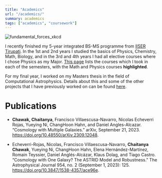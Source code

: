 ```yaml
---
title: "Academics"
url: "/academics/"
summary: academics
tags: ["academics", "coursework"]
---
```


![fundamental_forces_xkcd](/fundamental_forces_new.png)

I recently finished my 5-year integrated BS-MS programme from [IISER Tirupati](http://www.iisertirupati.ac.in/). In the 1st and 2nd years I studied the basics of Physics, Chemistry, Math, Biology, and in the 3rd and 4th years I had all elective courses where I chose Physics as my Major. [This page](/posts/courses/) lists the courses which I took in each of the semesters, with the Math and Physics courses **highlighted**.

For my final year, I worked on my Masters thesis in the field of Computational Astrophysics. Details about this and some of the other projects that I have previously worked on can be found [here](/projects/).

# Publications

- **Chawak, Chaitanya**, Francisco Villaescusa-Navarro, Nicolas Echeverri Rojas, Yueying Ni, ChangHoon Hahn, and Daniel Angles-Alcazar. “Cosmology with Multiple Galaxies.” arXiv, September 21, 2023. https://doi.org/10.48550/arXiv.2309.12048.

- Echeverri-Rojas, Nicolas, Francisco Villaescusa-Navarro, **Chaitanya Chawak**, Yueying Ni, ChangHoon Hahn, Elena Hernández-Martínez, Romain Teyssier, Daniel Anglés-Alcázar, Klaus Dolag, and Tiago Castro. “Cosmology with One Galaxy? The ASTRID Model and Robustness.” The Astrophysical Journal 954, no. 2 (September 1, 2023): 125. https://doi.org/10.3847/1538-4357/ace96e.

